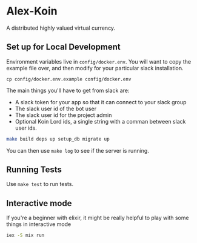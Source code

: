 # Alex-Koin

A distributed highly valued virtual currency.

## Set up for Local Development

Environment variables live in `config/docker.env`. You will want to copy the example file over, and then modify for your particular slack installation.

```
cp config/docker.env.example config/docker.env
```

The main things you'll have to get from slack are:

* A slack token for your app so that it can connect to your slack group
* The slack user id of the bot user
* The slack user id for the project admin
* Optional Koin Lord ids, a single string with a comman between slack user ids.

```sh
make build deps up setup_db migrate up
```

You can then use `make log` to see if the server is running.

## Running Tests

Use `make test` to run tests.

## Interactive mode

If you're a beginner with elixir, it might be really helpful to play with some things in interactive mode

```sh
iex -S mix run
```


